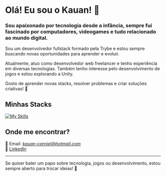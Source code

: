 # Olá! Eu sou o Kauan! 👋  

### Sou apaixonado por tecnologia desde a infância, sempre fui fascinado por computadores, videogames e tudo relacionado ao mundo digital.  
Sou um desenvolvedor fullstack formado pela Trybe e estou sempre buscando novas oportunidades para aprender e evoluir.  

Atualmente, atuo como desenvolvedor web freelancer e tenho experiência em diversas tecnologias. Também tenho interesse pelo desenvolvimento de jogos e estou explorando a Unity.  

Gosto de aprender novas stacks, resolver problemas e criar soluções criativas! 🚀  

## Minhas Stacks <br>
[![My Skills](https://skillicons.dev/icons?i=react,js,ts,nodejs,docker,mysql,express,cs,dotnet,vite,linux,redux)](https://skillicons.dev)

## **Onde me encontrar?**
📩 Email: *kauan-carniel@hotmail.com*  
💼 [LinkedIn](https://www.linkedin.com/in/kauancarniel/)
<!--📂 [Meu Portfólio](https://seu-portfolio.com)-->

---

Se quiser bater um papo sobre tecnologia, jogos ou desenvolvimento, estou sempre aberto para trocar ideias! 🚀
<!--
<div style="display: inline_block"><br>
  <img align="center" atl="React Icon" height="30" width="40" src="https://cdn.jsdelivr.net/gh/devicons/devicon/icons/react/react-original-wordmark.svg">
  <img align="center" atl="JavaScript Icon" height="30" width="40" src="https://cdn.jsdelivr.net/gh/devicons/devicon/icons/javascript/javascript-original.svg">
  <img align="center" atl="Typescript Icon" height="35" width="40" src="https://img.icons8.com/?size=100&id=9MR7wJXKcELM&format=png&color=000000">
  <img align="center" atl="C# Icon" height="30" width="40" src="https://cdn.jsdelivr.net/gh/devicons/devicon/icons/csharp/csharp-original.svg">
  <img align="center" atl="Docker Icon" height="30" width="40" src="https://cdn.jsdelivr.net/gh/devicons/devicon/icons/docker/docker-plain-wordmark.svg">
  <img align="center" atl="Redux Icon" height="30" width="40" src="https://cdn.jsdelivr.net/gh/devicons/devicon/icons/redux/redux-original.svg">
  <img align="center" atl="NodeJS Icon" height="30" width="40" src="https://cdn.jsdelivr.net/gh/devicons/devicon/icons/nodejs/nodejs-plain-wordmark.svg">
</div>
-->
